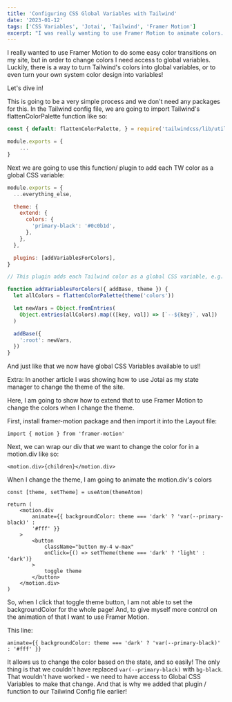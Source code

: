```yaml
---
title: 'Configuring CSS Global Variables with Tailwind'
date: '2023-01-12'
tags: ['CSS Variables', 'Jotai', 'Tailwind', 'Framer Motion']
excerpt: "I was really wanting to use Framer Motion to animate colors. However there was a caveat - I needed Global CSS Variables available to me and I am using Tailwind CSS. Here's my guided solution to that problem..."
---
```


I really wanted to use Framer Motion to do some easy color transitions on my site, but in order to change colors I need access to global variables. Luckily, there is a way to turn Tailwind's colors into global variables, or to even turn your own system color design into variables!

Let's dive in!

This is going to be a very simple process and we don't need any packages for this.
In the Tailwind config file, we are going to import Tailwind's flattenColorPalette function like so:

```js
const { default: flattenColorPalette, } = require('tailwindcss/lib/util/flattenColorPalette')

module.exports = {
	...
}
```

Next we are going to use this function/ plugin to add each TW color as a global CSS variable:

```js
module.exports = {
  ...everything_else,

  theme: {
    extend: {
      colors: {
        'primary-black': '#0c0b1d',
      },
    },
  },

  plugins: [addVariablesForColors],
}

// This plugin adds each Tailwind color as a global CSS variable, e.g. var(--gray-200).

function addVariablesForColors({ addBase, theme }) {
  let allColors = flattenColorPalette(theme('colors'))

  let newVars = Object.fromEntries(
    Object.entries(allColors).map(([key, val]) => [`--${key}`, val])
  )

  addBase({
    ':root': newVars,
  })
}
```

And just like that we now have global CSS Variables available to us!!

Extra: In another article I was showing how to use Jotai as my state manager to change the theme of the site.

Here, I am going to show how to extend that to use Framer Motion to change the colors when I change the theme.

First, install framer-motion package and then import it into the Layout file:

```tsx
import { motion } from 'framer-motion'
```

Next, we can wrap our div that we want to change the color for in a motion.div like so:

```tsx
<motion.div>{children}</motion.div>
```

When I change the theme, I am going to animate the motion.div's colors

```tsx
const [theme, setTheme] = useAtom(themeAtom)

return (
	<motion.div
		animate={{ backgroundColor: theme === 'dark' ? 'var(--primary-black)' :
		'#fff' }}
	>
		<button
			className="button my-4 w-max"
			onClick={() => setTheme(theme === 'dark' ? 'light' : 'dark')}
		>
			toggle theme
		</button>
	</motion.div>
)
```

So, when I click that toggle theme button, I am not able to set the backgroundColor for the whole page! And, to give myself more control on the animation of that I want to use Framer Motion.

This line:

```tsx
animate={{ backgroundColor: theme === 'dark' ? 'var(--primary-black)' : '#fff' }}
```

It allows us to change the color based on the state, and so easily! The only thing is that we couldn't have replaced `var(--primary-black)` with `bg-black`. That wouldn't have worked - we need to have access to Global CSS Variables to make that change. And that is why we added that plugin / function to our Tailwind Config file earlier!
